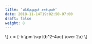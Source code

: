 ```yaml
---
title: 'விகிதமுறுச் சார்புகள்'
date: 2018-11-14T19:02:50-07:00
draft: false
weight: 8
---
```



\\[ x = {-b \pm \sqrt{b^2-4ac} \over 2a} \\]